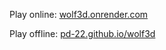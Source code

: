 Play online:
[wolf3d.onrender.com](https://wolf3d.onrender.com/)

Play offline:
[pd-22.github.io/wolf3d](https://pd-22.github.io/wolf3d/)

